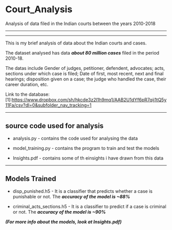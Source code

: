 # Court_Analysis
Analysis of data filed in the Indian courts between the years 2010-2018
___
___

This is my brief analysis of data about the Indian courts and cases.

The dataset analysed has data ***about 80 million cases*** filed in the period 2010-18.

The datas include Gender of judges, petitioner, defendent, advocates; acts, sections under which case is filed;
Date of first, most recent, next and final hearings; disposition given on a case; the judge who handled the case, their career duration, etc.

Link to the database:
[1]:https://www.dropbox.com/sh/hkcde3z2l1h9mq1/AAB2U1dYf6pR7qij1tQ5y11Fa/csv?dl=0&subfolder_nav_tracking=1

___

## source code used for analysis

- analysis.py - contains the code used for analysing the data

- model_training.py - contains the program to train and test the models

- Insights.pdf - contains some of th einsights i have drawn from this data

___

## Models Trained

- disp_punished.h5 - It is a classifier that predicts whether a case is punishable or not. The ***accuracy of the model is ~88%***

- criminal_acts_sections.h5 - It is a classifier to predict if a case is criminal or not. The ***accuracy of the model is ~90%***

 ***(For more info about the models, look at Insights.pdf)***
 

